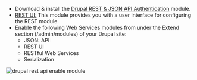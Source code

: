 * Download & install the [Drupal REST & JSON API Authentication](https://www.drupal.org/project/rest%5Fapi%5Fauthentication) module.
* [REST UI:](https://www.drupal.org/project/restui) This module provides you with a user interface for configuring the REST module.
* Enable the following Web Services modules from under the Extend section (/admin/modules) of your Drupal site:  
   * JSON: API  
   * REST UI  
   * RESTful Web Services  
   * Serialization

![drupal rest api enable module](https://www.drupal.org/files/Drupal-rest-api-install-modules.png)